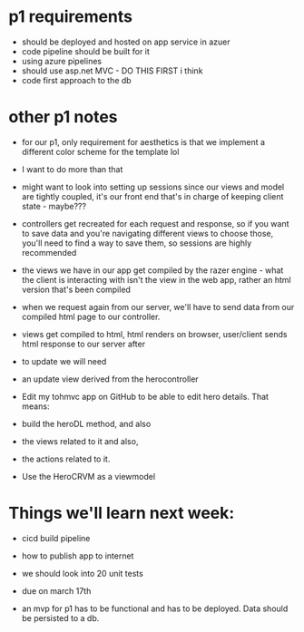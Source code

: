# p1 requirements
- should be deployed and hosted on app service in azuer
- code pipeline should be built for it
- using azure pipelines
- should use asp.net MVC - DO THIS FIRST i think
- code first approach to the db


# other p1 notes
- for our p1, only requirement for aesthetics is that we implement a different color scheme for the template lol
- I want to do more than that
- might want to look into setting up sessions since our views and model are tightly coupled, it's our front end that's in charge of keeping client state - maybe???
- controllers get recreated for each request and response, so if you want to save data and you're navigating different views to choose those, you'll need to find a way to save them, so sessions are highly recommended
- the views we have in our app get compiled by the razer engine - what the client is interacting with isn't the view in the web app, rather an html version that's been compiled
- when we request again from our server, we'll have to send data from our compiled html page to our controller.
- views get compiled to html, html renders on browser, user/client sends html response to our server after

- to update we will need 
- an update view derived from the herocontroller

- Edit my tohmvc app on GitHub to be able to edit hero details. That means: 
- build the heroDL method, and also 
- the views related to it and also, 
- the actions related to it. 
- Use the HeroCRVM as a viewmodel

# Things we'll learn next week:
- cicd build pipeline
- how to publish app to internet

- we should look into 20 unit tests
- due on march 17th
- an mvp for p1 has to be functional and has to be deployed. Data should be persisted to a db.
